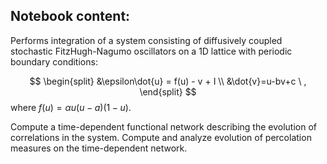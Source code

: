 ## Notebook content: 

Performs integration of a system consisting of diffusively coupled stochastic FitzHugh-Nagumo oscillators on a 1D lattice with periodic boundary conditions:

$$
\begin{split}
&\epsilon\dot{u} = f(u) - v + I \\
&\dot{v}=u-bv+c \ ,
\end{split}
$$
where $f(u) = \alpha u(u-a)(1-u)$.

Compute a time-dependent functional network describing the evolution of correlations in the system.
Compute and analyze evolution of percolation measures on the time-dependent network.  


